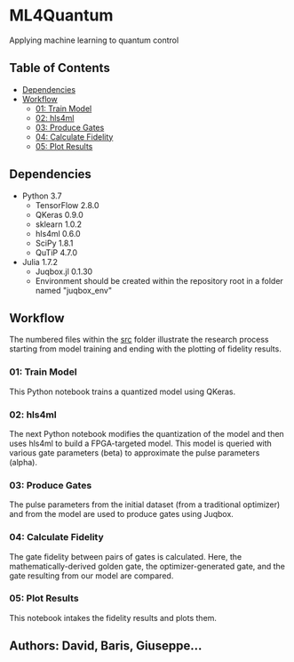 # ML4Quantum <!-- omit in toc -->
Applying machine learning to quantum control <!-- omit in toc -->
## Table of Contents <!-- omit in toc -->
- [Dependencies](#dependencies)
- [Workflow](#workflow)
  - [01: Train Model](#01-train-model)
  - [02: hls4ml](#02-hls4ml)
  - [03: Produce Gates](#03-produce-gates)
  - [04: Calculate Fidelity](#04-calculate-fidelity)
  - [05: Plot Results](#05-plot-results)
## Dependencies
- Python 3.7
  - TensorFlow 2.8.0
  - QKeras 0.9.0
  - sklearn 1.0.2
  - hls4ml 0.6.0
  - SciPy 1.8.1
  - QuTiP 4.7.0
- Julia 1.7.2
  - Juqbox.jl 0.1.30
  - Environment should be created within the repository root in a folder named "juqbox_env"
## Workflow
The numbered files within the [src](src/) folder illustrate the research process starting from model training and ending with the plotting of fidelity results.
### 01: Train Model
This Python notebook trains a quantized model using QKeras.
### 02: hls4ml
The next Python notebook modifies the quantization of the model and then uses hls4ml to build a FPGA-targeted model. This model is queried with various gate parameters (beta) to approximate the pulse parameters (alpha).
### 03: Produce Gates
The pulse parameters from the initial dataset (from a traditional optimizer) and from the model are used to produce gates using Juqbox.
### 04: Calculate Fidelity
The gate fidelity between pairs of gates is calculated. Here, the mathematically-derived golden gate, the optimizer-generated gate, and the gate resulting from our model are compared.
### 05: Plot Results
This notebook intakes the fidelity results and plots them.

## Authors: David, Baris, Giuseppe...
